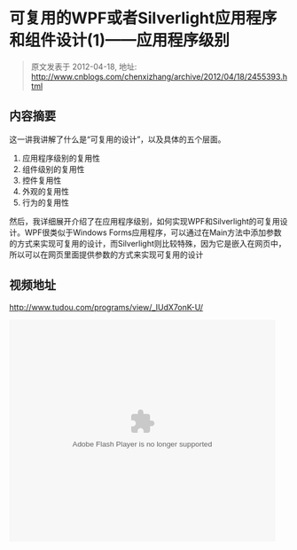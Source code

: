 # 可复用的WPF或者Silverlight应用程序和组件设计(1)&mdash;&mdash;应用程序级别 
> 原文发表于 2012-04-18, 地址: http://www.cnblogs.com/chenxizhang/archive/2012/04/18/2455393.html 


<h2>内容摘要</h2> <p>这一讲我讲解了什么是“可复用的设计”，以及具体的五个层面。</p> <ol> <li>应用程序级别的复用性</li> <li>组件级别的复用性</li> <li>控件复用性</li> <li>外观的复用性</li> <li>行为的复用性</li></ol> <p>然后，我详细展开介绍了在应用程序级别，如何实现WPF和Silverlight的可复用设计。WPF很类似于Windows Forms应用程序，可以通过在Main方法中添加参数的方式来实现可复用的设计，而Silverlight则比较特殊，因为它是嵌入在网页中，所以可以在网页里面提供参数的方式来实现可复用的设计</p> <h2>视频地址</h2> <p><a href="http://www.tudou.com/programs/view/_IUdX7onK-U/">http://www.tudou.com/programs/view/_IUdX7onK-U/</a></p> <p><embed src="http://www.tudou.com/v/_IUdX7onK-U/&amp;rpid=101037296&amp;resourceId=101037296_05_05_99/v.swf" type="application/x-shockwave-flash" allowscriptaccess="always" allowfullscreen="true" wmode="opaque" width="480" height="400"></embed></p>